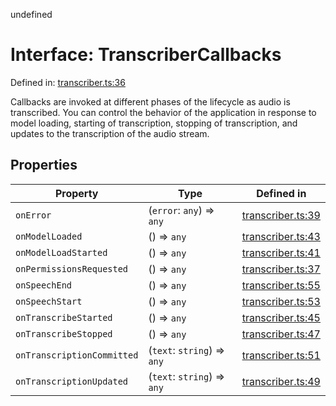 undefined
# Interface: TranscriberCallbacks

Defined in: [transcriber.ts:36](https://github.com/usefulsensors/moonshine-js/blob/main/src/transcriber.ts#L36)

Callbacks are invoked at different phases of the lifecycle as audio is transcribed. You can control the behavior of the application
in response to model loading, starting of transcription, stopping of transcription, and updates to the transcription of the audio stream.

## Properties

| Property | Type | Defined in |
| ------ | ------ | ------ |
| <a id="onerror"></a> `onError` | (`error`: `any`) => `any` | [transcriber.ts:39](https://github.com/usefulsensors/moonshine-js/blob/main/src/transcriber.ts#L39) |
| <a id="onmodelloaded"></a> `onModelLoaded` | () => `any` | [transcriber.ts:43](https://github.com/usefulsensors/moonshine-js/blob/main/src/transcriber.ts#L43) |
| <a id="onmodelloadstarted"></a> `onModelLoadStarted` | () => `any` | [transcriber.ts:41](https://github.com/usefulsensors/moonshine-js/blob/main/src/transcriber.ts#L41) |
| <a id="onpermissionsrequested"></a> `onPermissionsRequested` | () => `any` | [transcriber.ts:37](https://github.com/usefulsensors/moonshine-js/blob/main/src/transcriber.ts#L37) |
| <a id="onspeechend"></a> `onSpeechEnd` | () => `any` | [transcriber.ts:55](https://github.com/usefulsensors/moonshine-js/blob/main/src/transcriber.ts#L55) |
| <a id="onspeechstart"></a> `onSpeechStart` | () => `any` | [transcriber.ts:53](https://github.com/usefulsensors/moonshine-js/blob/main/src/transcriber.ts#L53) |
| <a id="ontranscribestarted"></a> `onTranscribeStarted` | () => `any` | [transcriber.ts:45](https://github.com/usefulsensors/moonshine-js/blob/main/src/transcriber.ts#L45) |
| <a id="ontranscribestopped"></a> `onTranscribeStopped` | () => `any` | [transcriber.ts:47](https://github.com/usefulsensors/moonshine-js/blob/main/src/transcriber.ts#L47) |
| <a id="ontranscriptioncommitted"></a> `onTranscriptionCommitted` | (`text`: `string`) => `any` | [transcriber.ts:51](https://github.com/usefulsensors/moonshine-js/blob/main/src/transcriber.ts#L51) |
| <a id="ontranscriptionupdated"></a> `onTranscriptionUpdated` | (`text`: `string`) => `any` | [transcriber.ts:49](https://github.com/usefulsensors/moonshine-js/blob/main/src/transcriber.ts#L49) |

